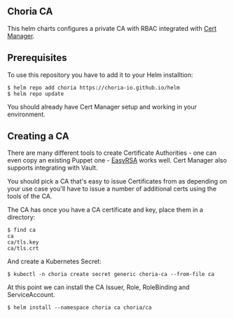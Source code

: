 ## Choria CA

This helm charts configures a private CA with RBAC integrated with [Cert Manager](https://cert-manager.io).

## Prerequisites

To use this repository you have to add it to your Helm installtion:

```
$ helm repo add choria https://choria-io.github.io/helm
$ helm repo update
```

You should already have Cert Manager setup and working in your environment.

## Creating a CA

There are many different tools to create Certificate Authorities - one can even copy an existing Puppet one - [EasyRSA](https://github.com/OpenVPN/easy-rsa)
works well. Cert Manager also supports integrating with Vault.

You should pick a CA that's easy to issue Certificates from as depending on your use case you'll have to issue a
number of additional certs using the tools of the CA.

The CA has once you have a CA certificate and key, place them in a directory:

```nohighlight
$ find ca
ca
ca/tls.key
ca/tls.crt
```

And create a Kubernetes Secret:

```nohighlight
$ kubectl -n choria create secret generic choria-ca --from-file ca
```

At this point we can install the CA Issuer, Role, RoleBinding and ServiceAccount.

```nohighlight
$ helm install --namespace choria ca choria/ca 
```

